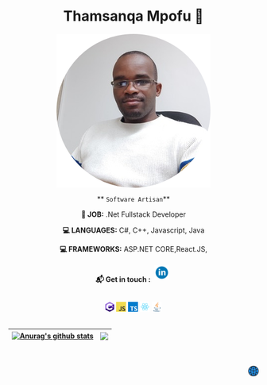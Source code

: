 <div align="center">
<h1>Thamsanqa Mpofu 👋</h1>
<img align="center" src="https://github.com/Thamue1892/Thamue1892/blob/main/IMG_20220606_113554(1)-modified.png" alt="thamsanqampofu" margin:4px />

** `Software Artisan`**

</div>
<div align="center">

  **💎 JOB:** .Net Fullstack Developer 

**💻 LANGUAGES:** C#, C++, Javascript, Java

**💻 FRAMEWORKS:** ASP.NET CORE,React.JS, 

**:mailbox_with_mail: Get in touch :** 
<a href="https://www.linkedin.com/in/thamsanqa-mpofu/"><img height="30" src="https://github.com/Thamue1892/Thamue1892/blob/main/linkedin-svgrepo-com.svg" alt="LinkedIn" style="vertical-align:center; margin:4px"></a>

  <br />
<code><img height="20" alt="c#" src="https://github.com/Thamue1892/Thamue1892/blob/main/c--4.svg"></code>
<code><img height="20" alt="javascript" src="https://raw.githubusercontent.com/github/explore/80688e429a7d4ef2fca1e82350fe8e3517d3494d/topics/javascript/javascript.png"></code>
<code><img height="20" alt="typescript" src="https://raw.githubusercontent.com/github/explore/80688e429a7d4ef2fca1e82350fe8e3517d3494d/topics/typescript/typescript.png"></code>
<code><img height="20" alt="react" src="https://raw.githubusercontent.com/github/explore/80688e429a7d4ef2fca1e82350fe8e3517d3494d/topics/react/react.png"></code>
<code><img height="20" alt="java" src="https://github.com/Thamue1892/Thamue1892/blob/main/java-icon.svg"></code>    
<br />
<br />

| <a href="https://github.com/thamue1892/github-readme-stats"><img align="center" src="https://github-readme-stats.vercel.app/api?username=thamue1892&show_icons=true&include_all_commits=true&theme=radical&hide_border=true" alt="Anurag's github stats" /></a> | <a href="https://github.com/thamue1892/github-readme-stats"><img align="center" src="https://github-readme-stats.vercel.app/api/top-langs/?username=thamue1892&layout=compact&theme=radical&hide_border=true" /></a> |
| ------------- | ------------- |

<br />
<br />

<a href="https://thami.co.za/">
  <img align="right" alt="Thamsanqa Website" width="21px" src="https://github.com/Thamue1892/Thamue1892/blob/main/internet-svgrepo-com.svg" />
</a>

</div>
<!--
**Thamue1892/Thamue1892** is a ✨ _special_ ✨ repository because its `README.md` (this file) appears on your GitHub profile.

Here are some ideas to get you started:

- 🔭 I’m currently working on ...
- 🌱 I’m currently learning ...
- 👯 I’m looking to collaborate on ...
- 🤔 I’m looking for help with ...
- 💬 Ask me about ...
- 📫 How to reach me: ...
- 😄 Pronouns: ...
- ⚡ Fun fact: ...
-->
